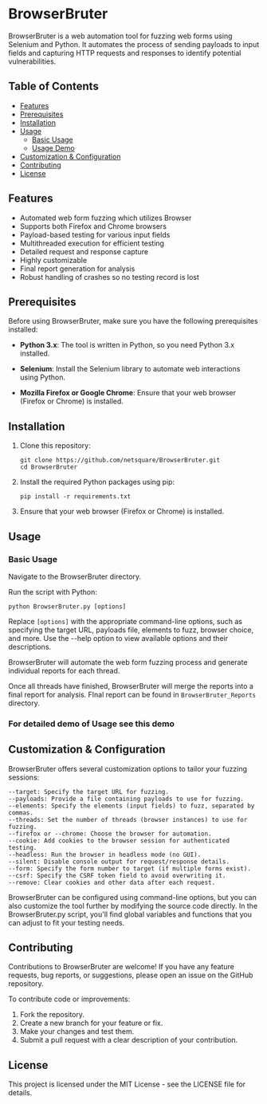# BrowserBruter

BrowserBruter is a web automation tool for fuzzing web forms using Selenium and Python. It automates the process of sending payloads to input fields and capturing HTTP requests and responses to identify potential vulnerabilities.

## Table of Contents

- [Features](#features)
- [Prerequisites](#prerequisites)
- [Installation](#installation)
- [Usage](#usage)
  - [Basic Usage](#basic-usage)
  - [Usage Demo](#usage-demo)
- [Customization & Configuration](#configuration)
- [Contributing](#contributing)
- [License](#license)

## Features

- Automated web form fuzzing which utilizes Browser
- Supports both Firefox and Chrome browsers
- Payload-based testing for various input fields
- Multithreaded execution for efficient testing
- Detailed request and response capture
- Highly customizable
- Final report generation for analysis
- Robust handling of crashes so no testing record is lost

## Prerequisites

Before using BrowserBruter, make sure you have the following prerequisites installed:

- **Python 3.x**: The tool is written in Python, so you need Python 3.x installed.

- **Selenium**: Install the Selenium library to automate web interactions using Python.

- **Mozilla Firefox or Google Chrome**: Ensure that your web browser (Firefox or Chrome) is installed.

## Installation

1. Clone this repository:

   ```shell
   git clone https://github.com/netsquare/BrowserBruter.git
   cd BrowserBruter
   ```
2. Install the required Python packages using pip:

    ```shell
   pip install -r requirements.txt
    ```
3. Ensure that your web browser (Firefox or Chrome) is installed.

## Usage
### Basic Usage
   
Navigate to the BrowserBruter directory.

Run the script with Python:

```shell
python BrowserBruter.py [options]
```
Replace `[options]` with the appropriate command-line options, such as specifying the target URL, payloads file, elements to fuzz, browser choice, and more. Use the --help option to view available options and their descriptions.

BrowserBruter will automate the web form fuzzing process and generate individual reports for each thread.

Once all threads have finished, BrowserBruter will merge the reports into a final report for analysis. FInal report can be found in `BrowserBruter_Reports` directory.

### For detailed demo of Usage see this demo

## Customization & Configuration

BrowserBruter offers several customization options to tailor your fuzzing sessions:

    --target: Specify the target URL for fuzzing.
    --payloads: Provide a file containing payloads to use for fuzzing.
    --elements: Specify the elements (input fields) to fuzz, separated by commas.
    --threads: Set the number of threads (browser instances) to use for fuzzing.
    --firefox or --chrome: Choose the browser for automation.
    --cookie: Add cookies to the browser session for authenticated testing.
    --headless: Run the browser in headless mode (no GUI).
    --silent: Disable console output for request/response details.
    --form: Specify the form number to target (if multiple forms exist).
    --csrf: Specify the CSRF token field to avoid overwriting it.
    --remove: Clear cookies and other data after each request.

BrowserBruter can be configured using command-line options, but you can also customize the tool further by modifying the source code directly. In the BrowserBruter.py script, you'll find global variables and functions that you can adjust to fit your testing needs.

## Contributing

Contributions to BrowserBruter are welcome! If you have any feature requests, bug reports, or suggestions, please open an issue on the GitHub repository.

To contribute code or improvements:

1. Fork the repository.
2. Create a new branch for your feature or fix.
3. Make your changes and test them.
4. Submit a pull request with a clear description of your contribution.

## License

This project is licensed under the MIT License - see the LICENSE file for details.
